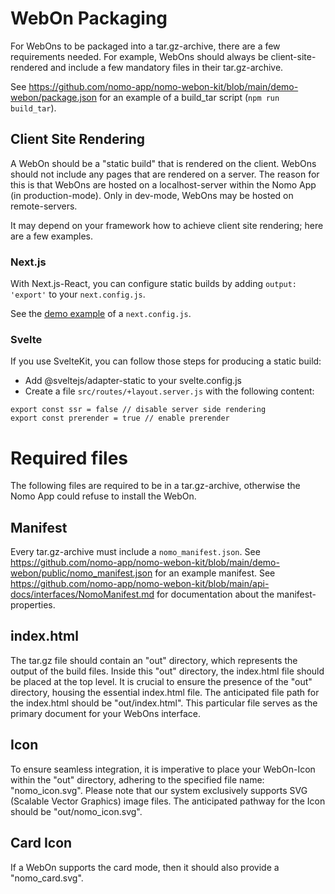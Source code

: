 # WebOn Packaging

For WebOns to be packaged into a tar.gz-archive, there are a few requirements needed.
For example, WebOns should always be client-site-rendered and include a few mandatory files in their tar.gz-archive.

See https://github.com/nomo-app/nomo-webon-kit/blob/main/demo-webon/package.json for an example of a build_tar script (`npm run build_tar`).

## Client Site Rendering

A WebOn should be a "static build" that is rendered on the client.
WebOns should not include any pages that are rendered on a server.
The reason for this is that WebOns are hosted on a localhost-server within the Nomo App (in production-mode).
Only in dev-mode, WebOns may be hosted on remote-servers.

It may depend on your framework how to achieve client site rendering; here are a few examples.

### Next.js

With Next.js-React, you can configure static builds by adding `output: 'export'` to your `next.config.js`.

See the [demo example](https://github.com/nomo-app/nomo-webon-kit/blob/main/demo-webon/next.config.js) of a `next.config.js`.

### Svelte

If you use SvelteKit, you can follow those steps for producing a static build:

- Add @sveltejs/adapter-static to your svelte.config.js
- Create a file `src/routes/+layout.server.js` with the following content:

```
export const ssr = false // disable server side rendering
export const prerender = true // enable prerender
```

# Required files

The following files are required to be in a tar.gz-archive, otherwise the Nomo App could refuse to install the WebOn.

## Manifest

Every tar.gz-archive must include a `nomo_manifest.json`.
See https://github.com/nomo-app/nomo-webon-kit/blob/main/demo-webon/public/nomo_manifest.json for an example manifest.
See https://github.com/nomo-app/nomo-webon-kit/blob/main/api-docs/interfaces/NomoManifest.md for documentation about the manifest-properties.

## index.html

The tar.gz file should contain an "out" directory, which represents the output of the build files. Inside this "out" directory, the index.html file should be placed at the top level. It is crucial to ensure the presence of the "out" directory, housing the essential index.html file. The anticipated file path for the index.html should be "out/index.html". This particular file serves as the primary document for your WebOns interface.

## Icon

To ensure seamless integration, it is imperative to place your WebOn-Icon within the "out" directory, adhering to the specified file name: "nomo_icon.svg". Please note that our system exclusively supports SVG (Scalable Vector Graphics) image files. The anticipated pathway for the Icon should be "out/nomo_icon.svg".

## Card Icon

If a WebOn supports the card mode, then it should also provide a "nomo_card.svg".


